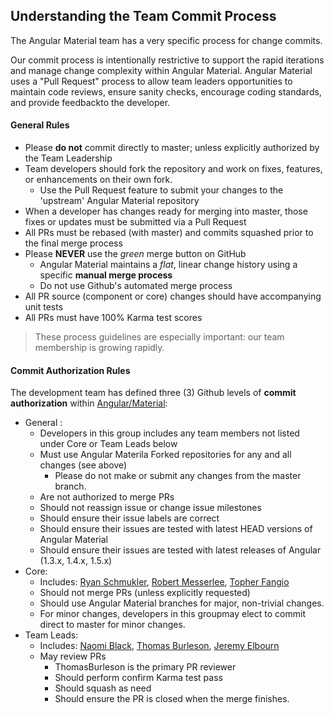 ## Understanding the Team Commit Process

The Angular Material team has a very specific process for change commits.

Our commit process is intentionally restrictive to support the rapid iterations and manage change complexity within Angular Material. Angular Material uses a "Pull Request" process to allow team leaders opportunities to maintain code reviews, ensure sanity checks, encourage coding standards, and provide feedbackto the developer. 

#### General Rules

* Please **do not** commit directly to master; unless explicitly authorized by the Team Leadership
* Team developers should fork the repository and work on fixes, features, or enhancements on their own fork.
  * Use the Pull Request feature to submit your changes to the 'upstream' Angular Material repository
* When a developer has changes ready for merging into master, those fixes or updates must be submitted via a Pull Request
* All PRs must be rebased (with master) and commits squashed prior to the final merge process
* Please **NEVER** use the *green* merge button on GitHub
  * Angular Material maintains a *flat*, linear change history using a specific **manual merge process**
  * Do not use Github's automated merge process
* All PR source (component or core) changes should have accompanying unit tests
* All PRs must have 100% Karma test scores

> These process guidelines are especially important: our team membership is growing rapidly.

#### Commit Authorization Rules

The development team has defined three (3) Github levels of **commit authorization** within [Angular/Material](https://github.com/angular/material/):

* General : 
  * Developers in this group includes any team members not listed under Core or Team Leads below
  * Must use Angular Materila Forked repositories for any and all changes (see above)
    * Please do not make or submit any changes from the master branch. 
  * Are not authorized to merge PRs
  * Should not reassign issue or change issue milestones
  * Should ensure their issue labels are correct
  * Should ensure their issues are tested with latest HEAD versions of Angular Material
  * Should ensure their issues are tested with latest releases of Angular (1.3.x, 1.4.x, 1.5.x)
* Core: 
  * Includes: [Ryan Schmukler](@rschmukler), [Robert Messerlee](@robertmesserle), [Topher Fangio](@topherfangio)
  * Should not merge PRs (unless explicitly requested)
  * Should use Angular Material branches for major, non-trivial changes. 
  * For minor changes, developers in this groupmay elect to commit direct to master for minor changes.
* Team Leads:
  * Includes: [Naomi Black](@naomiblack), [Thomas Burleson](@thomasburleson), [Jeremy Elbourn](@jelbourn)
  * May review PRs
    * ThomasBurleson is the primary PR reviewer 
    * Should perform confirm Karma test pass
    * Should squash as need
    * Should ensure the PR is closed when the merge finishes.
